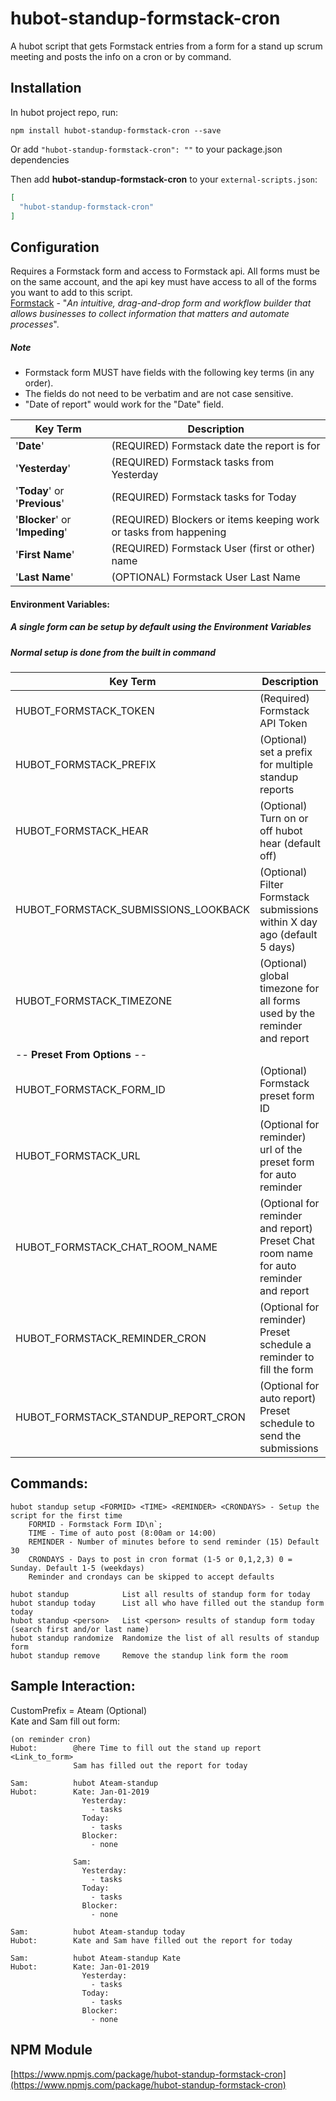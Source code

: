 # hubot-standup-formstack-cron

A hubot script that gets Formstack entries from a form for a stand up scrum meeting and posts the info on a cron or by command.


## Installation

In hubot project repo, run:

```
npm install hubot-standup-formstack-cron --save
```
Or add `"hubot-standup-formstack-cron": ""` to your package.json dependencies

Then add **hubot-standup-formstack-cron** to your `external-scripts.json`:

```json
[
  "hubot-standup-formstack-cron"
]
```

## Configuration

Requires a Formstack form and access to Formstack api. All forms must be on the same account, and the api key must have access to all of the forms you want to add to this script.\
[Formstack](https://www.formstack.com/) - "*An intuitive, drag-and-drop form and workflow builder that allows businesses to collect information that matters and automate processes*".


##### Note
- Formstack form MUST have fields with the following key terms (in any order).
- The fields do not need to be verbatim and are not case sensitive.
- "Date of report" would work for the "Date" field.


| Key Term | Description |
| -------- | ----------- |
| '**Date**' | (REQUIRED) Formstack date the report is for |
| '**Yesterday**' | (REQUIRED) Formstack tasks from Yesterday|
| '**Today**' or '**Previous**' | (REQUIRED) Formstack tasks for Today |
| '**Blocker**' or '**Impeding**' | (REQUIRED) Blockers or items keeping work or tasks from happening |
| '**First Name**' | (REQUIRED) Formstack User (first or other) name |
| '**Last Name**' | (OPTIONAL) Formstack User Last Name |

#### **Environment Variables:**

##### A single form can be setup by default using the Environment Variables
##### Normal setup is done from the built in command

| Key Term | Description |
| -------- | ----------- |
| HUBOT_FORMSTACK_TOKEN | (Required) Formstack API Token |
| HUBOT_FORMSTACK_PREFIX | (Optional) set a prefix for multiple standup reports |
| HUBOT_FORMSTACK_HEAR | (Optional) Turn on or off hubot hear (default off) |
| HUBOT_FORMSTACK_SUBMISSIONS_LOOKBACK | (Optional) Filter Formstack submissions within X day ago (default 5 days) |
| HUBOT_FORMSTACK_TIMEZONE | (Optional) global timezone for all forms used by the reminder and report |
|-- **Preset From Options** --||
| HUBOT_FORMSTACK_FORM_ID | (Optional) Formstack preset form ID |
| HUBOT_FORMSTACK_URL | (Optional for reminder) url of the preset form for auto reminder |
| HUBOT_FORMSTACK_CHAT_ROOM_NAME | (Optional for reminder and report) Preset Chat room name for auto reminder and report |
| HUBOT_FORMSTACK_REMINDER_CRON | (Optional for reminder) Preset schedule a reminder to fill the form |
| HUBOT_FORMSTACK_STANDUP_REPORT_CRON | (Optional for auto report) Preset schedule to send the submissions |


## Commands:
```
hubot standup setup <FORMID> <TIME> <REMINDER> <CRONDAYS> - Setup the script for the first time
    FORMID - Formstack Form ID\n`;
    TIME - Time of auto post (8:00am or 14:00)
    REMINDER - Number of minutes before to send reminder (15) Default 30
    CRONDAYS - Days to post in cron format (1-5 or 0,1,2,3) 0 = Sunday. Default 1-5 (weekdays)
    Reminder and crondays can be skipped to accept defaults

hubot standup            List all results of standup form for today
hubot standup today      List all who have filled out the standup form today
hubot standup <person>   List <person> results of standup form today (search first and/or last name)
hubot standup randomize  Randomize the list of all results of standup form
hubot standup remove     Remove the standup link form the room
```

## Sample Interaction:


CustomPrefix = Ateam (Optional)\
Kate and Sam fill out form:
```
(on reminder cron)
Hubot:        @here Time to fill out the stand up report <Link_to_form>
              Sam has filled out the report for today

Sam:          hubot Ateam-standup
Hubot:        Kate: Jan-01-2019
                Yesterday:
                  - tasks
                Today:
                  - tasks
                Blocker:
                  - none

              Sam:
                Yesterday:
                  - tasks
                Today:
                  - tasks
                Blocker:
                  - none

Sam:          hubot Ateam-standup today
Hubot:        Kate and Sam have filled out the report for today

Sam:          hubot Ateam-standup Kate
Hubot:        Kate: Jan-01-2019
                Yesterday:
                  - tasks
                Today:
                  - tasks
                Blocker:
                  - none

```

## NPM Module

[https://www.npmjs.com/package/hubot-standup-formstack-cron](https://www.npmjs.com/package/hubot-standup-formstack-cron)

